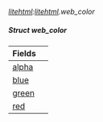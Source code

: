 _[litehtml](../../modules/litehtml/litehtml-module.md):[litehtml](../../modules/litehtml/litehtml-module.md).web\_color_
##### Struct web\_color

| Fields | |
|:---|:---|
| [alpha](litehtml-web_color-alpha.md) |  |
| [blue](litehtml-web_color-blue.md) |  |
| [green](litehtml-web_color-green.md) |  |
| [red](litehtml-web_color-red.md) |  |
